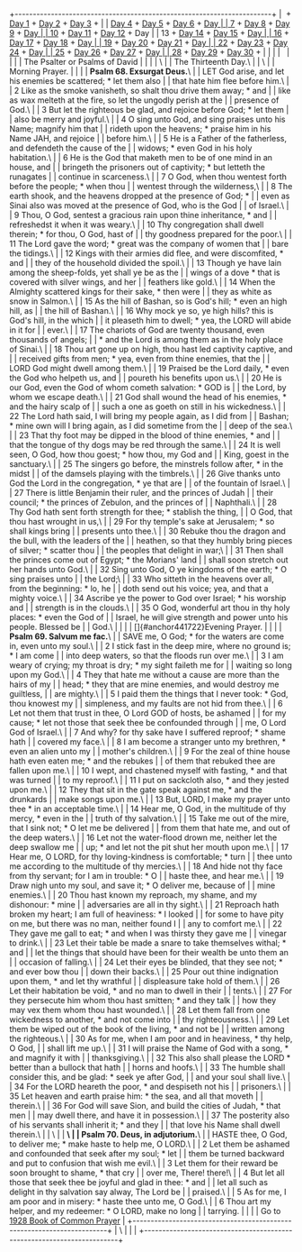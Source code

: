 +-----------------------------------------------------------------------+
|  + [Day 1](Day1.html) + [Day 2](Day2.html) + [Day 3](Day3.html) +     |
| [Day 4](Day4.html) + [Day 5](Day5.html) + [Day 6](Day6.html) + [Day   |
| 7](Day7.html) + [Day 8](Day8.html) + [Day 9](Day9.html) + [Day        |
| 10](Day10.html) + [Day 11](Day11.html) + [Day 12](Day12.html) + Day   |
| 13 + [Day 14](Day14.html) + [Day 15](Day15.html) + [Day               |
| 16](Day16.html) + [Day 17](Day17.html) + [Day 18](Day18.html) + [Day  |
| 19](Day19.html) + [Day 20](Day20.html) + [Day 21](Day21.html) + [Day  |
| 22](Day22.html) + [Day 23](Day23.html) + [Day 24](Day24.html) + [Day  |
| 25](Day25.html) + [Day 26](Day26.html) + [Day 27](Day27.html) + [Day  |
| 28](Day28.html) + [Day 29](Day29.html) + [Day 30](Day30.html) +       |
|                                                                       |
|                                                                       |
|                                                                       |
| The Psalter or Psalms of David                                        |
|                                                                       |
| \                                                                     |
| The Thirteenth Day.\                                                  |
| \                                                                     |
| Morning Prayer.                                                       |
|                                                                       |
| **Psalm 68. Exsurgat Deus.**\                                         |
| LET God arise, and let his enemies be scattered; \* let them also     |
| that hate him flee before him.\                                       |
| 2 Like as the smoke vanisheth, so shalt thou drive them away; \* and  |
| like as wax melteth at the fire, so let the ungodly perish at the     |
| presence of God.\                                                     |
| 3 But let the righteous be glad, and rejoice before God; \* let them  |
| also be merry and joyful.\                                            |
| 4 O sing unto God, and sing praises unto his Name; magnify him that   |
| rideth upon the heavens; \* praise him in his Name JAH, and rejoice   |
| before him.\                                                          |
| 5 He is a Father of the fatherless, and defendeth the cause of the    |
| widows; \* even God in his holy habitation.\                          |
| 6 He is the God that maketh men to be of one mind in an house, and    |
| bringeth the prisoners out of captivity; \* but letteth the runagates |
| continue in scarceness.\                                              |
| 7 O God, when thou wentest forth before the people; \* when thou      |
| wentest through the wilderness,\                                      |
| 8 The earth shook, and the heavens dropped at the presence of God; \* |
| even as Sinai also was moved at the presence of God, who is the God   |
| of Israel.\                                                           |
| 9 Thou, O God, sentest a gracious rain upon thine inheritance, \* and |
| refreshedst it when it was weary.\                                    |
| 10 Thy congregation shall dwell therein; \* for thou, O God, hast of  |
| thy goodness prepared for the poor.\                                  |
| 11 The Lord gave the word; \* great was the company of women that     |
| bare the tidings.\                                                    |
| 12 Kings with their armies did flee, and were discomfited, \* and     |
| they of the household divided the spoil.\                             |
| 13 Though ye have lain among the sheep-folds, yet shall ye be as the  |
| wings of a dove \* that is covered with silver wings, and her         |
| feathers like gold.\                                                  |
| 14 When the Almighty scattered kings for their sake, \* then were     |
| they as white as snow in Salmon.\                                     |
| 15 As the hill of Bashan, so is God\'s hill; \* even an high hill, as |
| the hill of Bashan.\                                                  |
| 16 Why mock ye so, ye high hills? this is God\'s hill, in the which   |
| it pleaseth him to dwell; \* yea, the LORD will abide in it for       |
| ever.\                                                                |
| 17 The chariots of God are twenty thousand, even thousands of angels; |
| \* and the Lord is among them as in the holy place of Sinai.\         |
| 18 Thou art gone up on high, thou hast led captivity captive, and     |
| received gifts from men; \* yea, even from thine enemies, that the    |
| LORD God might dwell among them.\                                     |
| 19 Praised be the Lord daily, \* even the God who helpeth us, and     |
| poureth his benefits upon us.\                                        |
| 20 He is our God, even the God of whom cometh salvation: \* GOD is    |
| the Lord, by whom we escape death.\                                   |
| 21 God shall wound the head of his enemies, \* and the hairy scalp of |
| such a one as goeth on still in his wickedness.\                      |
| 22 The Lord hath said, I will bring my people again, as I did from    |
| Bashan; \* mine own will I bring again, as I did sometime from the    |
| deep of the sea.\                                                     |
| 23 That thy foot may be dipped in the blood of thine enemies, \* and  |
| that the tongue of thy dogs may be red through the same.\             |
| 24 It is well seen, O God, how thou goest; \* how thou, my God and    |
| King, goest in the sanctuary.\                                        |
| 25 The singers go before, the minstrels follow after, \* in the midst |
| of the damsels playing with the timbrels.\                            |
| 26 Give thanks unto God the Lord in the congregation, \* ye that are  |
| of the fountain of Israel.\                                           |
| 27 There is little Benjamin their ruler, and the princes of Judah     |
| their council; \* the princes of Zebulon, and the princes of          |
| Naphthali.\                                                           |
| 28 Thy God hath sent forth strength for thee; \* stablish the thing,  |
| O God, that thou hast wrought in us,\                                 |
| 29 For thy temple\'s sake at Jerusalem; \* so shall kings bring       |
| presents unto thee.\                                                  |
| 30 Rebuke thou the dragon and the bull, with the leaders of the       |
| heathen, so that they humbly bring pieces of silver; \* scatter thou  |
| the peoples that delight in war;\                                     |
| 31 Then shall the princes come out of Egypt; \* the Morians\' land    |
| shall soon stretch out her hands unto God.\                           |
| 32 Sing unto God, O ye kingdoms of the earth; \* O sing praises unto  |
| the Lord;\                                                            |
| 33 Who sitteth in the heavens over all, from the beginning: \* lo, he |
| doth send out his voice; yea, and that a mighty voice.\               |
| 34 Ascribe ye the power to God over Israel; \* his worship and        |
| strength is in the clouds.\                                           |
| 35 O God, wonderful art thou in thy holy places: \* even the God of   |
| Israel, he will give strength and power unto his people. Blessed be   |
| God.\                                                                 |
|                                                                       |
| []{#anchor441722}Evening Prayer.                                      |
|                                                                       |
| **Psalm 69. Salvum me fac.**\                                         |
| SAVE me, O God; \* for the waters are come in, even unto my soul.\    |
| 2 I stick fast in the deep mire, where no ground is; \* I am come     |
| into deep waters, so that the floods run over me.\                    |
| 3 I am weary of crying; my throat is dry; \* my sight faileth me for  |
| waiting so long upon my God.\                                         |
| 4 They that hate me without a cause are more than the hairs of my     |
| head; \* they that are mine enemies, and would destroy me guiltless,  |
| are mighty.\                                                          |
| 5 I paid them the things that I never took: \* God, thou knowest my   |
| simpleness, and my faults are not hid from thee.\                     |
| 6 Let not them that trust in thee, O Lord GOD of hosts, be ashamed    |
| for my cause; \* let not those that seek thee be confounded through   |
| me, O Lord God of Israel.\                                            |
| 7 And why? for thy sake have I suffered reproof; \* shame hath        |
| covered my face.\                                                     |
| 8 I am become a stranger unto my brethren, \* even an alien unto my   |
| mother\'s children.\                                                  |
| 9 For the zeal of thine house hath even eaten me; \* and the rebukes  |
| of them that rebuked thee are fallen upon me.\                        |
| 10 I wept, and chastened myself with fasting, \* and that was turned  |
| to my reproof.\                                                       |
| 11 I put on sackcloth also, \* and they jested upon me.\              |
| 12 They that sit in the gate speak against me, \* and the drunkards   |
| make songs upon me.\                                                  |
| 13 But, LORD, I make my prayer unto thee \* in an acceptable time.\   |
| 14 Hear me, O God, in the multitude of thy mercy, \* even in the      |
| truth of thy salvation.\                                              |
| 15 Take me out of the mire, that I sink not; \* O let me be delivered |
| from them that hate me, and out of the deep waters.\                  |
| 16 Let not the water-flood drown me, neither let the deep swallow me  |
| up; \* and let not the pit shut her mouth upon me.\                   |
| 17 Hear me, O LORD, for thy loving-kindness is comfortable; \* turn   |
| thee unto me according to the multitude of thy mercies.\              |
| 18 And hide not thy face from thy servant; for I am in trouble: \* O  |
| haste thee, and hear me.\                                             |
| 19 Draw nigh unto my soul, and save it; \* O deliver me, because of   |
| mine enemies.\                                                        |
| 20 Thou hast known my reproach, my shame, and my dishonour: \* mine   |
| adversaries are all in thy sight.\                                    |
| 21 Reproach hath broken my heart; I am full of heaviness: \* I looked |
| for some to have pity on me, but there was no man, neither found I    |
| any to comfort me.\                                                   |
| 22 They gave me gall to eat; \* and when I was thirsty they gave me   |
| vinegar to drink.\                                                    |
| 23 Let their table be made a snare to take themselves withal; \* and  |
| let the things that should have been for their wealth be unto them an |
| occasion of falling.\                                                 |
| 24 Let their eyes be blinded, that they see not; \* and ever bow thou |
| down their backs.\                                                    |
| 25 Pour out thine indignation upon them, \* and let thy wrathful      |
| displeasure take hold of them.\                                       |
| 26 Let their habitation be void, \* and no man to dwell in their      |
| tents.\                                                               |
| 27 For they persecute him whom thou hast smitten; \* and they talk    |
| how they may vex them whom thou hast wounded.\                        |
| 28 Let them fall from one wickedness to another, \* and not come into |
| thy righteousness.\                                                   |
| 29 Let them be wiped out of the book of the living, \* and not be     |
| written among the righteous.\                                         |
| 30 As for me, when I am poor and in heaviness, \* thy help, O God,    |
| shall lift me up.\                                                    |
| 31 I will praise the Name of God with a song, \* and magnify it with  |
| thanksgiving.\                                                        |
| 32 This also shall please the LORD \* better than a bullock that hath |
| horns and hoofs.\                                                     |
| 33 The humble shall consider this, and be glad: \* seek ye after God, |
| and your soul shall live.\                                            |
| 34 For the LORD heareth the poor, \* and despiseth not his            |
| prisoners.\                                                           |
| 35 Let heaven and earth praise him: \* the sea, and all that moveth   |
| therein.\                                                             |
| 36 For God will save Sion, and build the cities of Judah, \* that men |
| may dwell there, and have it in possession.\                          |
| 37 The posterity also of his servants shall inherit it; \* and they   |
| that love his Name shall dwell therein.\                              |
| \                                                                     |
| **\                                                                   |
| Psalm 70. Deus, in adjutorium.**\                                     |
| HASTE thee, O God, to deliver me; \* make haste to help me, O LORD.\  |
| 2 Let them be ashamed and confounded that seek after my soul; \* let  |
| them be turned backward and put to confusion that wish me evil.\      |
| 3 Let them for their reward be soon brought to shame, \* that cry     |
| over me, There! there!\                                               |
| 4 But let all those that seek thee be joyful and glad in thee: \* and |
| let all such as delight in thy salvation say alway, The Lord be       |
| praised.\                                                             |
| 5 As for me, I am poor and in misery: \* haste thee unto me, O God.\  |
| 6 Thou art my helper, and my redeemer: \* O LORD, make no long        |
| tarrying.                                                             |
|                                                                       |
| Go to [1928 Book of Common Prayer](../index.html)                     |
+-----------------------------------------------------------------------+
| \                                                                     |
| [](http://www.episcopalnet.org/DBS/DOR.html)                          |
+-----------------------------------------------------------------------+
